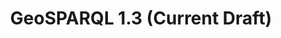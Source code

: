 ---
layout: standardpage
title: GeoSPARQL 1.3 (Current Draft)
identifier: geosparql13
branch: geosparql-1.3
resources: true
permalink: /geosparql13/
description: "GeoSPARQL 1.3 is an update to GeoSPARQL 1.1 which aims to be backwards compatible. The following items should become part of GeoSPARQL 1.3:<ul><li>Fully-featured 3D support</li><li>Support for GeoCoding Literals</li></ul>"
---